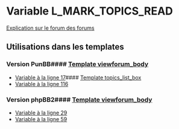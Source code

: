 # Variable L_MARK_TOPICS_READ
[Explication sur le forum des forums](http://forum.forumactif.com/t294113-listing-des-variables#L_MARK_TOPICS_READ)
## Utilisations dans les templates
### Version PunBB#### [Template viewforum_body](punbb/viewforum_body.md)
* [Variable à la ligne 17](../punbb/viewforum_body.tpl#L17)#### [Template topics_list_box](punbb/topics_list_box.md)
* [Variable à la ligne 116](../punbb/topics_list_box.tpl#L116)
### Version phpBB2#### [Template viewforum_body](subsilver/viewforum_body.md)
* [Variable à la ligne 29](../subsilver/viewforum_body.tpl#L29)
* [Variable à la ligne 59](../subsilver/viewforum_body.tpl#L59)